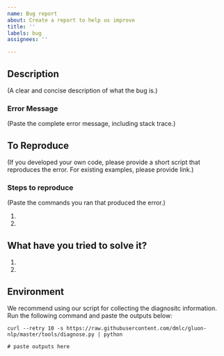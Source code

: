 ```yaml
---
name: Bug report
about: Create a report to help us improve
title: ''
labels: bug
assignees: ''

---
```


## Description
(A clear and concise description of what the bug is.)

### Error Message
(Paste the complete error message, including stack trace.)

## To Reproduce
(If you developed your own code, please provide a short script that reproduces the error. For existing examples, please provide link.)

### Steps to reproduce
(Paste the commands you ran that produced the error.)

1.
2.

## What have you tried to solve it?

1.
2.

## Environment

We recommend using our script for collecting the diagnositc information. Run the following command and paste the outputs below:
```
curl --retry 10 -s https://raw.githubusercontent.com/dmlc/gluon-nlp/master/tools/diagnose.py | python

# paste outputs here
```
